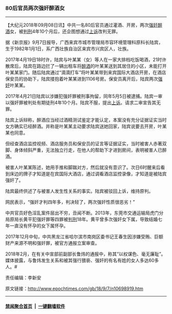 ### 80后官员两次强奸醉酒女
------------------------

<p>【大纪元2018年09月08日讯】中共一名80后官员通过灌酒、开房，两次<a href="http://www.epochtimes.com/gb/tag/%E5%BC%BA%E5%A5%B8.html">强奸</a><a href="http://www.epochtimes.com/gb/tag/%E9%86%89%E9%85%92.html">醉酒</a>女，被<a href="http://www.epochtimes.com/gb/tag/%E5%88%A4%E5%88%91.html">判刑</a>4年10个月后，还企图想通过<a href="http://www.epochtimes.com/gb/tag/%E4%B8%8A%E8%AF%89.html">上诉</a>改判无罪。</p>
<p>据《新京报》9月7日报导，广西来宾市城市管理局市容环境管理科原科长陆宾，生于1982年1月1日，系广西壮族自治区来宾市兴宾区人，壮族。</p>
<p>2017年4月19日18时许，陆宾与叶某某（女）等人在一家大排档吃饭喝酒，21时许散席后，陆宾在路边拦了一辆出租车将<a href="http://www.epochtimes.com/gb/tag/%E9%86%89%E9%85%92.html">醉酒</a>的叶某某送到其居住的小区，未能打开叶某某家门。随后陆宾通过“滴滴打车”将叶某某带到来宾国际大酒店开房，在酒店保安员的协助下，陆宾搂抱着叶某某进到1106号房。保安员离开后，陆宾两次<a href="http://www.epochtimes.com/gb/tag/%E5%BC%BA%E5%A5%B8.html">强奸</a>叶某某。</p>
<p>2017年4月21日陆宾以涉嫌犯强奸罪被刑事拘留，同年5月5日被逮捕。陆宾一审以强奸罪被判处有期徒刑4年10个月。陆宾不服，提出<a href="http://www.epochtimes.com/gb/tag/%E4%B8%8A%E8%AF%89.html">上诉</a>。请求二审宣告其无罪。</p>
<p>陆宾上诉辩称，醉酒应当经过酒精测试鉴定才能认定，本案没有充分证据证实当时女方确实已经醉酒。并称是叶某某主动要求陆宾送她回家，陆宾说要去开房，叶某某也同意。</p>
<p>但经查酒店监控视频、酒店服务员和保安员的证言等证据证实，当时被害人赤著双脚、身体倾斜严重，无法独立行走，在他人的帮助下才进到房间，表明被害人已醉酒。</p>
<p>被害人叶某某陈述，她用手推和脚踹对方，然后就没有意识了。次日6时醒来后看到床边的牌子才知道是在宾国际大酒店，通过调看酒店监控录像，才知道是被陆宾强奸了。</p>
<p>陆宾最终供述了与被害人发生性关系的事实。陆宾被驳回上诉，维持原判。</p>
<p>网民表示，“强奸才判四年多，判决轻了，两次强奸性质很恶劣！”</p>
<p>中共官员好色淫乱案件层出不穷，丑闻不断。2013年，东莞市交通运输局虎门分局原局长黄平犯强奸罪等四罪被<a href="http://www.epochtimes.com/gb/tag/%E5%88%A4%E5%88%91.html">判刑</a>18年。黄平曾多次强奸女下属，导致结婚七年一直没有怀孕的女下属怀孕。</p>
<p>2017年12月中旬，中共黑龙江省哈尔滨市南岗区委书记王春生因涉嫌受贿、巨额财产来源不明和强奸罪，被官方通报立案审查。</p>
<p>2018年2月，在有关中宣部前副部长鲁炜的通报中，称其“以权谋色、毫无廉耻”。媒体披露，与鲁炜发生关系和被其强行猥亵、强奸的有名有姓的女人多达60多人。#</p>
<p>责任编辑：李新安</p>

原文链接：http://www.epochtimes.com/gb/18/9/7/n10698919.htm


------------------------
#### [禁闻聚合首页](https://github.com/gfw-breaker/banned-news/blob/master/README.md) &nbsp;|&nbsp;  [一键翻墙软件](https://github.com/gfw-breaker/nogfw/blob/master/README.md)